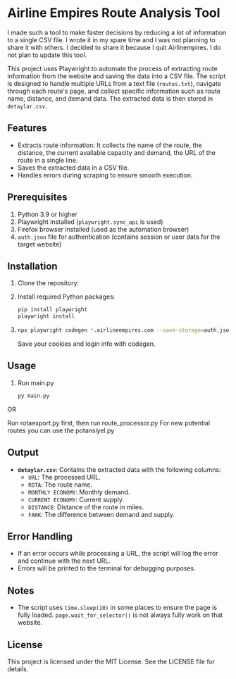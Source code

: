 # Airline Empires Route Analysis Tool

I made such a tool to make faster decisions by reducing a lot of information to a single CSV file. I wrote it in my spare time and I was not planning to share it with others. I decided to share it because I quit Airlinempires. I do not plan to update this tool. 

This project uses Playwright to automate the process of extracting route information from the website and saving the data into a CSV file. The script is designed to handle multiple URLs from a text file (`routes.txt`), navigate through each route's page, and collect specific information such as route name, distance, and demand data. The extracted data is then stored in `detaylar.csv`.

## Features

- Extracts route information:
It collects the name of the route, the distance, the current available capacity and demand, the URL of the route in a single line.
- Saves the extracted data in a CSV file.
- Handles errors during scraping to ensure smooth execution.

## Prerequisites

1. Python 3.9 or higher
2. Playwright installed (`playwright.sync_api` is used)
3. Firefox browser installed (used as the automation browser)
4. `auth.json` file for authentication (contains session or user data for the target website)

## Installation

1. Clone the repository:

2. Install required Python packages:
   ```bash
   pip install playwright
   playwright install
   ```
3. ```bash
   npx playwright codegen *.airlineempires.com --save-storage=auth.json
   ```
   Save your cookies and login info with codegen.

## Usage

1. Run main.py
   ```bash
   py main.py
   ```
OR

Run rotaexport.py first, then run route_processor.py
For new potential routes you can use the potansiyel.py

## Output

- **`detaylar.csv`**: Contains the extracted data with the following columns:
  - `URL`: The processed URL.
  - `ROTA`: The route name.
  - `MONTHLY ECONOMY`: Monthly demand.
  - `CURRENT ECONOMY`: Current supply.
  - `DISTANCE`: Distance of the route in miles.
  - `FARK`: The difference between demand and supply.

## Error Handling

- If an error occurs while processing a URL, the script will log the error and continue with the next URL.
- Errors will be printed to the terminal for debugging purposes.

## Notes

- The script uses `time.sleep(10)` in some places to ensure the page is fully loaded. `page.wait_for_selector()` is not always fully work on that website.

## License

This project is licensed under the MIT License. See the LICENSE file for details.

